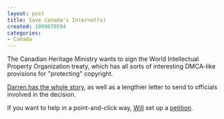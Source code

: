 ```yaml
--- 
layout: post
title: Save Canada's Internet(s)
created: 1099870594
categories: 
- Canada
---
```

<p>The Canadian Heritage Ministry wants to sign the World Intellectual Property Organization treaty, which has all sorts of interesting DMCA-like provisions for "protecting" copyright.</p>

<p><a href="http://www.darrenbarefoot.com/archives/001342.html">Darren has the whole story</a>, as well as a lengthier letter to send to officials involved in the decision.</p>

<p>If you want to help in a point-and-click way, <a href="http://www.willpate.org">Will</a> set up a <a href="http://www.petitionspot.com/petitions/canadawipo">petition</a>.</p>
